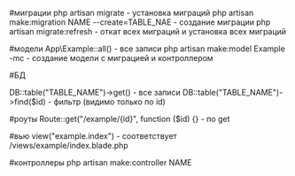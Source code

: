#миграции
php artisan migrate - установка миграций
php artisan make:migration NAME --create=TABLE_NAE - создание миграции
php artisan migrate:refresh - откат всех миграций и установка всех миграций

#модели
App\Example::all() - все записи
php artisan make:model Example -mc  - создание модели с миграцией и контроллером

#БД

DB::table("TABLE_NAME")->get() - все записи
DB::table("TABLE_NAME")->find($id) - фильтр (видимо только по id)

#роуты
Route::get("/example/{id}", function ($id) {} - по get

#вью
view("example.index") - соответствует /views/example/index.blade.php

#контроллеры
php artisan make:controller NAME
